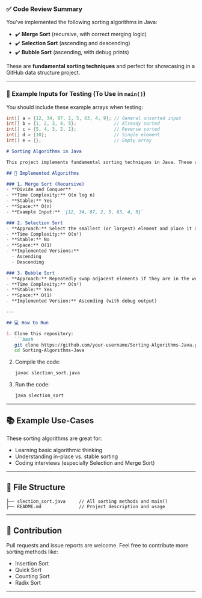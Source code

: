 ### ✅ Code Review Summary

You've implemented the following sorting algorithms in Java:

* ✔️ **Merge Sort** (recursive, with correct merging logic)
* ✔️ **Selection Sort** (ascending and descending)
* ✔️ **Bubble Sort** (ascending, with debug prints)

These are **fundamental sorting techniques** and perfect for showcasing in a GitHub data structure project.

---

### 📌 Example Inputs for Testing (To Use in `main()`)

You should include these example arrays when testing:

```java
int[] a = {12, 34, 87, 2, 5, 63, 4, 9}; // General unsorted input
int[] b = {1, 2, 3, 4, 5};              // Already sorted
int[] c = {5, 4, 3, 2, 1};              // Reverse sorted
int[] d = {10};                         // Single element
int[] e = {};                           // Empty array
```


````markdown
# Sorting Algorithms in Java

This project implements fundamental sorting techniques in Java. These are basic and widely taught sorting algorithms useful for learning how data ordering works in computer science.

## 🔧 Implemented Algorithms

### 1. Merge Sort (Recursive)
- **Divide and Conquer**
- **Time Complexity:** O(n log n)
- **Stable:** Yes
- **Space:** O(n)
- **Example Input:** `[12, 34, 87, 2, 5, 63, 4, 9]`

### 2. Selection Sort
- **Approach:** Select the smallest (or largest) element and place it at the correct position.
- **Time Complexity:** O(n²)
- **Stable:** No
- **Space:** O(1)
- **Implemented Versions:**
  - Ascending
  - Descending

### 3. Bubble Sort
- **Approach:** Repeatedly swap adjacent elements if they are in the wrong order.
- **Time Complexity:** O(n²)
- **Stable:** Yes
- **Space:** O(1)
- **Implemented Version:** Ascending (with debug output)

---

## 💻 How to Run

1. Clone this repository:
   ```bash
   git clone https://github.com/your-username/Sorting-Algorithms-Java.git
   cd Sorting-Algorithms-Java
````

2. Compile the code:

   ```bash
   javac slection_sort.java
   ```

3. Run the code:

   ```bash
   java slection_sort
   ```

---

## 📚 Example Use-Cases

These sorting algorithms are great for:

* Learning basic algorithmic thinking
* Understanding in-place vs. stable sorting
* Coding interviews (especially Selection and Merge Sort)

---

## 📁 File Structure

```
├── slection_sort.java     // All sorting methods and main()
├── README.md              // Project description and usage
```

---

## 🤝 Contribution

Pull requests and issue reports are welcome. Feel free to contribute more sorting methods like:

* Insertion Sort
* Quick Sort
* Counting Sort
* Radix Sort

---
